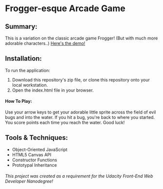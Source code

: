 # Frogger-esque Arcade Game


## Summary:
This is a variation on the classic arcade game Frogger! (But with much more adorable characters..) [Here's the demo!](https://4mber.github.io/Frogger/)


## Installation:
To run the application:

1. Download this repository's zip file, or clone this repository onto your local workstation.
2. Open the index.html file in your browser.


#### How To Play:
Use your arrow keys to get your adorable little sprite across the field of evil bugs and into the water. If you hit a bug, you're back to where you started. You score points each time you reach the water. Good luck!


## Tools & Techniques:
- Object-Oriented JavaScript
- HTML5 Canvas API
- Constructor Functions
- Prototypal Inheritance


###### This project was created as a requirement for the Udacity Front-End Web Developer Nanodegree!

